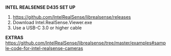**INTEL REALSENSE D435 SET UP**
1. https://github.com/IntelRealSense/librealsense/releases
2. Download Intel.RealSense.Viewer.exe
3. Use a USB-C 3.0 or higher cable

**EXTRAS**
https://github.com/IntelRealSense/librealsense/tree/master/examples#sample-code-for-intel-realsense-cameras
